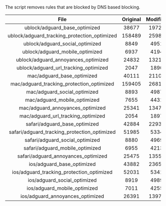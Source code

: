 The script removes rules that are blocked by DNS based blocking.


| File | Original | Modified |
|:----:|:-----:|:-----:|
| ublock/adguard_base_optimized | 38677 | 19721 |
| ublock/adguard_tracking_protection_optimized | 158489 | 25986 |
| ublock/adguard_social_optimized | 8849 | 4951 |
| ublock/adguard_mobile_optimized | 6937 | 4194 |
| ublock/adguard_annoyances_optimized | 24832 | 13210 |
| ublock/adguard_url_tracking_optimized | 2047 | 1890 |
| mac/adguard_base_optimized | 40111 | 21102 |
| mac/adguard_tracking_protection_optimized | 159405 | 26811 |
| mac/adguard_social_optimized | 8893 | 4987 |
| mac/adguard_mobile_optimized | 7655 | 4431 |
| mac/adguard_annoyances_optimized | 25341 | 13474 |
| mac/adguard_url_tracking_optimized | 2054 | 1897 |
| safari/adguard_base_optimized | 42884 | 22933 |
| safari/adguard_tracking_protection_optimized | 51985 | 5334 |
| safari/adguard_social_optimized | 8880 | 4969 |
| safari/adguard_mobile_optimized | 6955 | 4213 |
| safari/adguard_annoyances_optimized | 25475 | 13550 |
| ios/adguard_base_optimized | 43882 | 23654 |
| ios/adguard_tracking_protection_optimized | 52031 | 5341 |
| ios/adguard_social_optimized | 8919 | 4989 |
| ios/adguard_mobile_optimized | 7011 | 4255 |
| ios/adguard_annoyances_optimized | 26391 | 13970 |